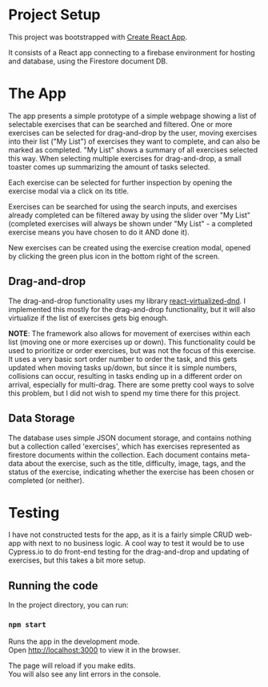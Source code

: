 # Project Setup

This project was bootstrapped with [Create React App](https://github.com/facebook/create-react-app).

It consists of a React app connecting to a firebase environment for hosting and database, using the Firestore document DB.

# The App

The app presents a simple prototype of a simple webpage showing a list of selectable exercises that can be searched and filtered. One or more exercises can be selected for drag-and-drop by the user, moving exercises into their list ("My List") of exercises they want to complete, and can also be marked as completed. "My List" shows a summary of all exercises selected this way. When selecting multiple exercises for drag-and-drop, a small toaster comes up summarizing the amount of tasks selected.

Each exercise can be selected for further inspection by opening the exercise modal via a click on its title.

Exercises can be searched for using the search inputs, and exercises already completed can be filtered away by using the slider over "My List" (completed exercises will always be shown under "My List" - a completed exercise means you have chosen to do it AND done it).

New exercises can be created using the exercise creation modal, opened by clicking the green plus icon in the bottom right of the screen.

## Drag-and-drop

The drag-and-drop functionality uses my library [react-virtualized-dnd](https://www.npmjs.com/package/react-virtualized-dnd). I implemented this mostly for the drag-and-drop functionality, but it will also virtualize if the list of exercises gets big enough.

**NOTE**: The framework also allows for movement of exercises within each list (moving one or more exercises up or down). This functionality could be used to prioritize or order exercises, but was not the focus of this exercise. It uses a very basic sort order number to order the task, and this gets updated when moving tasks up/down, but since it is simple numbers, collisions can occur, resulting in tasks ending up in a different order on arrival, especially for multi-drag. There are some pretty cool ways to solve this problem, but I did not wish to spend my time there for this project.

## Data Storage

The database uses simple JSON document storage, and contains nothing but a collection called 'exercises', which has exercises represented as firestore documents within the collection.
Each document contains meta-data about the exercise, such as the title, difficulty, image, tags, and the status of the exercise, indicating whether the exercise has been chosen or completed (or neither).

# Testing

I have not constructed tests for the app, as it is a fairly simple CRUD web-app with next to no business logic. A cool way to test it would be to use Cypress.io to do front-end testing for the drag-and-drop and updating of exercises, but this takes a bit more setup.

## Running the code

In the project directory, you can run:

### `npm start`

Runs the app in the development mode.\
Open [http://localhost:3000](http://localhost:3000) to view it in the browser.

The page will reload if you make edits.\
You will also see any lint errors in the console.
